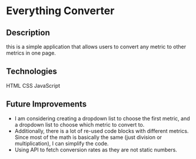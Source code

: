 # Everything Converter

## Description
this is a simple application that allows users to convert any metric to other metrics in one page. 

## Technologies
HTML
CSS
JavaScript

## Future Improvements
- I am considering creating a dropdown list to choose the first metric, and a dropdown list to choose which metric to convert to.
- Additionally, there is a lot of re-used code blocks with different metrics. Since most of the math is basically the same (just division or multiplication), I can simplify the code.
- Using API to fetch conversion rates as they are not static numbers.


